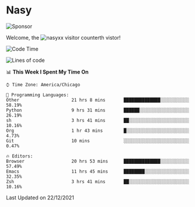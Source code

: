 # Nasy

<!--
<p align="center">
<img height="200" src="https://github-readme-stats.vercel.app/api?username=nasyxx&count_private=true&show_icons=true&theme=dracula&include_all_commits=true"/>
<img height="200" src="https://github-readme-stats.vercel.app/api/top-langs/?username=nasyxx&theme=dracula&hide=html,jupyter+notebook&count_private=true&show_icons=true"/>
</p>

  
----------------
-->

![Sponsor](https://img.shields.io/static/v1.svg?label=Sponsor&message=%E2%9D%A4&logo=GitHub&style=flat&color=pink)
 
Welcome, the ![nasyxx visitor counter](https://count.getloli.com/get/@nasyxx?theme=rule34)th vistor!
 
<!--START_SECTION:waka-->
![Code Time](http://img.shields.io/badge/Code%20Time-1%2C599%20hrs%2026%20mins-blue)

![Lines of code](https://img.shields.io/badge/From%20Hello%20World%20I%27ve%20Written-5%20Million%20lines%20of%20code-blue)

📊 **This Week I Spent My Time On** 

```text
⌚︎ Time Zone: America/Chicago

💬 Programming Languages: 
Other                    21 hrs 8 mins       ██████████████░░░░░░░░░░░   58.19% 
Python                   9 hrs 31 mins       ██████░░░░░░░░░░░░░░░░░░░   26.19% 
sh                       3 hrs 41 mins       ██░░░░░░░░░░░░░░░░░░░░░░░   10.16% 
Org                      1 hr 43 mins        █░░░░░░░░░░░░░░░░░░░░░░░░   4.73% 
Git                      10 mins             ░░░░░░░░░░░░░░░░░░░░░░░░░   0.47%

🔥 Editors: 
Browser                  20 hrs 53 mins      ██████████████░░░░░░░░░░░   57.49% 
Emacs                    11 hrs 45 mins      ████████░░░░░░░░░░░░░░░░░   32.35% 
Zsh                      3 hrs 41 mins       ██░░░░░░░░░░░░░░░░░░░░░░░   10.16%

```


 Last Updated on 22/12/2021
<!--END_SECTION:waka-->

<!-- ![visitors](https://visitor-badge.laobi.icu/badge?page_id=nasyxx.nasyxx) -->
